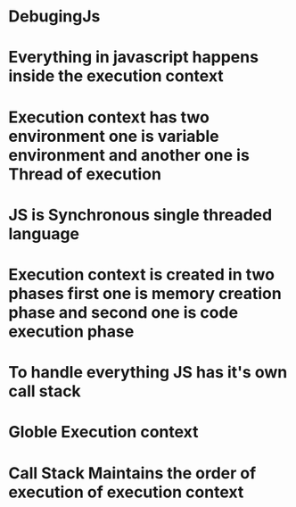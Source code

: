 # DebugingJs
# Everything in javascript happens inside the execution context
# Execution context has two environment one is variable environment and another one is Thread of execution
# JS is Synchronous single threaded language
# Execution context is created in two phases first one is memory creation phase  and second one is code execution phase

# To handle everything JS has it's own call stack

# Globle Execution context

# Call Stack Maintains the order of execution of execution context